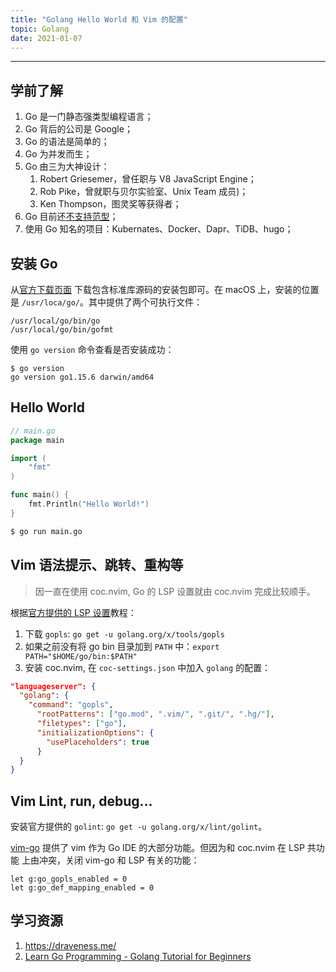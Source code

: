 ```yaml
---
title: "Golang Hello World 和 Vim 的配置"
topic: Golang
date: 2021-01-07
---
```


---

## 学前了解

1. Go 是一门静态强类型编程语言；
2. Go 背后的公司是 Google；
3. Go 的语法是简单的；
4. Go 为并发而生；
5. Go 由三为大神设计：
    1. Robert Griesemer，曾任职与 V8 JavaScript Engine；
    2. Rob Pike，曾就职与贝尔实验室、Unix Team 成员)；
    3. Ken Thompson，图灵奖等获得者；
6. Go 目前还[不支持范型][1]；
7. 使用 Go 知名的项目：Kubernates、Docker、Dapr、TiDB、hugo；


## 安装 Go

从[官方下载页面][3] 下载包含标准库源码的安装包即可。在 macOS 上，安装的位置是
`/usr/loca/go/`。其中提供了两个可执行文件：

```
/usr/local/go/bin/go
/usr/local/go/bin/gofmt
```

使用 `go version` 命令查看是否安装成功：

```
$ go version
go version go1.15.6 darwin/amd64
```


## Hello World

```go
// main.go
package main

import (
	"fmt"
)

func main() {
	fmt.Println("Hello World!")
}
```

```sh
$ go run main.go
```


## Vim 语法提示、跳转、重构等

> 因一直在使用 coc.nvim, Go 的 LSP 设置就由 coc.nvim 完成比较顺手。

根据[官方提供的 LSP 设置][4]教程：

1. 下载 `gopls`: `go get -u golang.org/x/tools/gopls`
2. 如果之前没有将 go bin 目录加到 `PATH` 中：`export PATH="$HOME/go/bin:$PATH"`
3. 安装 coc.nvim, 在 `coc-settings.json` 中加入 `golang` 的配置：

```json
"languageserver": {
  "golang": {
    "command": "gopls",
      "rootPatterns": ["go.mod", ".vim/", ".git/", ".hg/"],
      "filetypes": ["go"],
      "initializationOptions": {
        "usePlaceholders": true
      }
  }
}
```

## Vim Lint, run, debug...

安装官方提供的 `golint`: `go get -u golang.org/x/lint/golint`。

[vim-go][5] 提供了 vim 作为 Go IDE 的大部分功能。但因为和 coc.nvim 在 LSP 共功能
上由冲突，关闭 vim-go 和 LSP 有关的功能：


```vimscript
let g:go_gopls_enabled = 0
let g:go_def_mapping_enabled = 0
```

## 学习资源

1. https://draveness.me/
2. [Learn Go Programming - Golang Tutorial for Beginners][2]


[1]: https://draveness.me/whys-the-design-go-generics/
[2]: https://www.youtube.com/watch?v=YS4e4q9oBaU
[3]: https://golang.org/dl/
[4]: https://github.com/golang/tools/blob/master/gopls/doc/vim.md#cocnvim
[5]: https://github.com/fatih/vim-go

